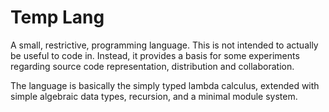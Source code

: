 # Temp Lang

A small, restrictive,  programming language. This is not intended to actually be useful to code in. Instead, it provides a basis for some experiments regarding source code representation, distribution and collaboration.

The language is basically the simply typed lambda calculus, extended with simple algebraic data types, recursion, and a minimal module system.
